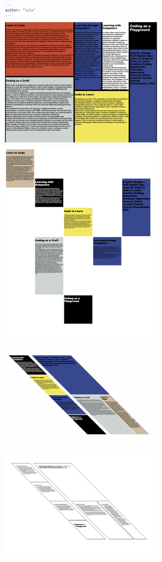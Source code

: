 ```yaml
---
author: "lulu"
---
```


![photo1](https://raw.githubusercontent.com/lulugrosche/lets-platform/refs/heads/main/Bildschirmfoto%202024-11-07%20um%2013.53.40.png?token=GHSAT0AAAAAAC2EDXT4LHOO2VYPN7IR5QGYZZM3TMQ)

![photo2](https://raw.githubusercontent.com/lulugrosche/lets-platform/refs/heads/main/Bildschirmfoto%202024-11-07%20um%2014.25.36.png?token=GHSAT0AAAAAAC2EDXT43JVF7RWNOSOOR2I4ZZM3UXA)

![photo3](https://raw.githubusercontent.com/lulugrosche/lets-platform/refs/heads/main/Bildschirmfoto%202024-11-07%20um%2014.36.04.png?token=GHSAT0AAAAAAC2EDXT4MOIQXFFAXYENF4OUZZM3VMQ)

![photo3](https://raw.githubusercontent.com/lulugrosche/lets-platform/refs/heads/main/Bildschirmfoto%202024-11-07%20um%2014.39.00.png?token=GHSAT0AAAAAAC2EDXT47BHZFOITC3U6T7IWZZM3VWQ)

